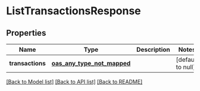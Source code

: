 # ListTransactionsResponse
## Properties

| Name | Type | Description | Notes |
|------------ | ------------- | ------------- | -------------|
| **transactions** | [**oas_any_type_not_mapped**](.md) |  | [default to null] |

[[Back to Model list]](../README.md#documentation-for-models) [[Back to API list]](../README.md#documentation-for-api-endpoints) [[Back to README]](../README.md)

